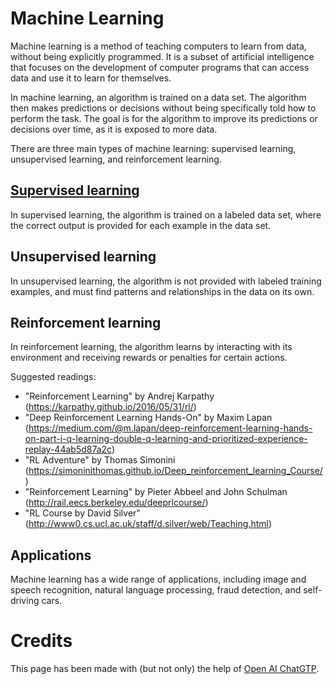 # Machine Learning
Machine learning is a method of teaching computers to learn from data, without being explicitly programmed. It is a subset of artificial intelligence that focuses on the development of computer programs that can access data and use it to learn for themselves.

In machine learning, an algorithm is trained on a data set. The algorithm then makes predictions or decisions without being specifically told how to perform the task. The goal is for the algorithm to improve its predictions or decisions over time, as it is exposed to more data.

There are three main types of machine learning: supervised learning, unsupervised learning, and reinforcement learning. 

## [Supervised learning](https://github.com/quillaur/data_learning/tree/main/data_science/machine_learning/supervised_learning)
In supervised learning, the algorithm is trained on a labeled data set, where the correct output is provided for each example in the data set. 

## Unsupervised learning
In unsupervised learning, the algorithm is not provided with labeled training examples, and must find patterns and relationships in the data on its own. 

## Reinforcement learning
In reinforcement learning, the algorithm learns by interacting with its environment and receiving rewards or penalties for certain actions.

Suggested readings:
* "Reinforcement Learning" by Andrej Karpathy (https://karpathy.github.io/2016/05/31/rl/)
* "Deep Reinforcement Learning Hands-On" by Maxim Lapan (https://medium.com/@m.lapan/deep-reinforcement-learning-hands-on-part-i-q-learning-double-q-learning-and-prioritized-experience-replay-44ab5d87a2c)
* "RL Adventure" by Thomas Simonini (https://simoninithomas.github.io/Deep_reinforcement_learning_Course/)
* "Reinforcement Learning" by Pieter Abbeel and John Schulman (http://rail.eecs.berkeley.edu/deeprlcourse/)
* "RL Course by David Silver" (http://www0.cs.ucl.ac.uk/staff/d.silver/web/Teaching.html)

## Applications
Machine learning has a wide range of applications, including image and speech recognition, natural language processing, fraud detection, and self-driving cars.

# Credits
This page has been made with (but not only) the help of [Open AI ChatGTP](https://chat.openai.com/).
